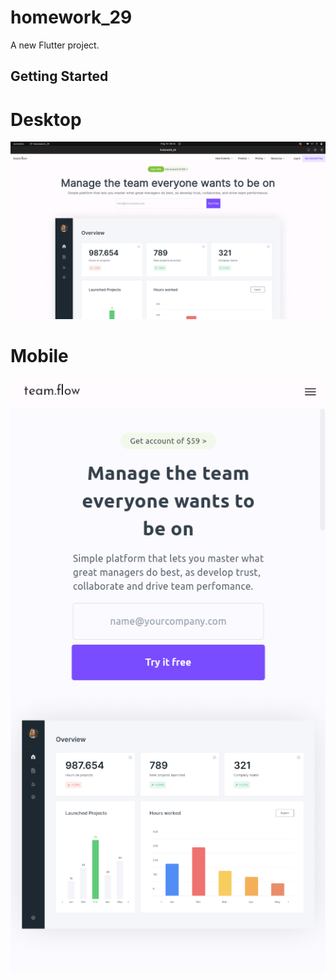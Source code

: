 # homework_29

A new Flutter project.

## Getting Started

# Desktop
![dekstop img](screenshots/desktop.png)

# Mobile
![mobile img](screenshots/mobile.png)
